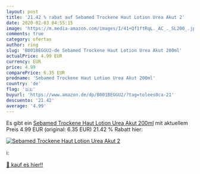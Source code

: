 ```yaml
---
layout: post
title: '21.42 % rabat auf Sebamed Trockene Haut Lotion Urea Akut 2'
date: 2020-02-03 04:55:15
image: 'https://m.media-amazon.com/images/I/41+Qf1ftRqL._AC_._SL200_.jpg'
comments: true
category: ofertas
author: ring
slug: 'B001BEGGU2-de Sebamed Trockene Haut Lotion Urea Akut 200ml'
actualPrice: 4.99 EUR
currency: EUR
price: 4.99
comparePrice: 6.35 EUR
prodname: 'Sebamed Trockene Haut Lotion Urea Akut 200ml'
country: 'de'
flag: '🇩🇪'
buyurl: 'https://www.amazon.de/dp/B001BEGGU2/?tag=tolees0ca-21'
descuento: '21.42'
average: '4.99'
---
```


Es gibt ein [Sebamed Trockene Haut Lotion Urea Akut 200ml](https://www.amazon.de/dp/B001BEGGU2/?tag=tolees0ca-21) mit aktuellem Preis 4.99 EUR (original: 6.35 EUR) 21.42 % Rabatt hier:

[![Sebamed Trockene Haut Lotion Urea Akut 2](https://m.media-amazon.com/images/I/41+Qf1ftRqL._AC_._SL200_.jpg)](https://www.amazon.de/dp/B001BEGGU2/?tag=tolees0ca-21)

ℹ️:


[🛒 kauf es hier!!](https://www.amazon.de/dp/B001BEGGU2/?tag=tolees0ca-21)
